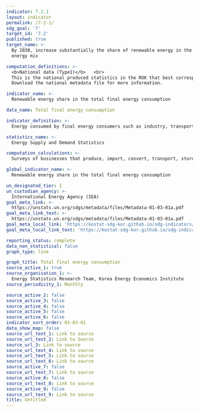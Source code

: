 ```yaml
---
indicator: 7.2.1
layout: indicator
permalink: /7-2-1/
sdg_goal: '7'
target_id: '7.2'
published: true
target_name: >-
  By 2030, increase substantially the share of renewable energy in the global
  energy mix

computation_definitions: >-
  <b>National data (Type1)</b>   <br>
  This is the national produced statistics in the ROK that best corresponds to the definition of UN SDGs indicators. <br>
  Download the national metadata file for more information.

indicator_name: >-
  Renewable energy share in the total final energy consumption

data_name: Total final energy consumption

indicator_definition: >-
  Energy consumed by final energy consumers such as industry, transportation, household, and commercial sectors, which includes primary energy consumption by final consumers and post-conversion secondary energy. In the national statistics, only power and heat energy supplied by KEPCO and regional heating suppliers is included in final energy consumption. Power and heat energy produced by self-producers is included in final consumption as production/industry-specific fuel consumption, and self-generated power sold to Korea Power Exchange is included in final consumption as power

statistics_name: >-
  Energy Supply and Demand Statistics 

computation_calculations: >-
  Surveys of businesses that produce, import, convert, transport, store or sell energy

global_indicator_name: >-
  Renewable energy share in the total final energy consumption

un_designated_tier: I
un_custodian_agency: >-
  International Energy Agency (IEA)
goal_meta_link: >-
  https://unstats.un.org/sdgs/metadata/files/Metadata-01-03-01a.pdf   
goal_meta_link_text: >-
  https://unstats.un.org/sdgs/metadata/files/Metadata-01-03-01a.pdf   
goal_meta_local_link: 'https://kostat-sdg-kor.github.io/sdg-indicators/public/data/Metadata-01-03-01_ENG.pdf'
goal_meta_local_link_text: 'https://kostat-sdg-kor.github.io/sdg-indicators/public/data/Metadata-01-03-01_ENG.pdf'

reporting_status: complete
data_non_statistical: false
graph_type: line

graph_title: Total final energy consumption
source_active_1: true
source_organisation_1: >-
  Energy Statistics Research Team, Korea Energy Economics Institute
source_periodicity_1: Monthly

source_active_2: false
source_active_3: false
source_active_4: false
source_active_5: false
source_active_6: false
indicator_sort_order: 01-03-01
data_show_map: false
source_url_text_1: Link to source
source_url_text_2: Link to Source
source_url_3: Link to source
source_url_text_4: Link to source
source_url_text_5: Link to source
source_url_text_6: Link to source
source_active_7: false
source_url_text_7: Link to source
source_active_8: false
source_url_text_8: Link to source
source_active_9: false
source_url_text_9: Link to source
title: Untitled
---
```

